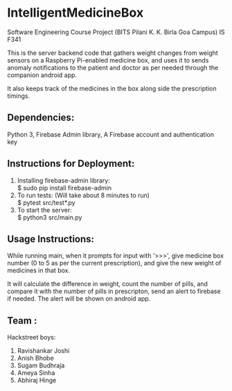 # IntelligentMedicineBox
Software Engineering Course Project (BITS Pilani K. K. Birla Goa Campus) IS F341

This is the server backend code that gathers weight changes from weight sensors on a Raspberry Pi-enabled medicine box, and uses it to sends anomaly notifications to the patient and doctor as per needed through the companion android app. 

It also keeps track of the medicines in the box along side the prescription timings.

## Dependencies:

Python 3, Firebase Admin library, A Firebase account and authentication key

## Instructions for Deployment:

1. Installing firebase-admin library: <br>
$ sudo pip install firebase-admin
1. To run tests: (Will take about 8 minutes to run) <br>
$ pytest src/test*.py
1. To start the server: <br>
$ python3 src/main.py

## Usage Instructions:

While running main, when it prompts for input with '>>>', give medicine box number (0 to 5 as per the current prescription), and give the new weight of medicines in that box.

It will calculate the difference in weight, count the number of pills, and compare it with the number of pills in prescripton, send an alert to firebase if needed. The alert will be shown on android app.

## Team : 
Hackstreet boys:
1. Ravishankar Joshi
2. Anish Bhobe
3. Sugam Budhraja
4. Ameya Sinha
5. Abhiraj Hinge
